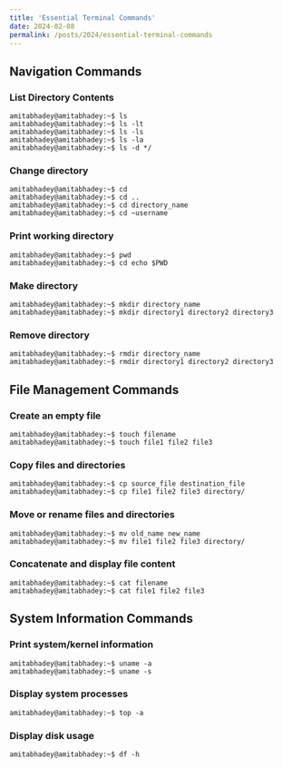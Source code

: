 ```yaml
---
title: 'Essential Terminal Commands'
date: 2024-02-08
permalink: /posts/2024/essential-terminal-commands
---
```


## Navigation Commands

### List Directory Contents

```console
amitabhadey@amitabhadey:~$ ls
amitabhadey@amitabhadey:~$ ls -lt
amitabhadey@amitabhadey:~$ ls -ls
amitabhadey@amitabhadey:~$ ls -la
amitabhadey@amitabhadey:~$ ls -d */
```
### Change directory

```console
amitabhadey@amitabhadey:~$ cd
amitabhadey@amitabhadey:~$ cd ..
amitabhadey@amitabhadey:~$ cd directory_name
amitabhadey@amitabhadey:~$ cd ~username

```

### Print working directory

```console
amitabhadey@amitabhadey:~$ pwd
amitabhadey@amitabhadey:~$ cd echo $PWD
```

### Make directory

```console
amitabhadey@amitabhadey:~$ mkdir directory_name
amitabhadey@amitabhadey:~$ mkdir directory1 directory2 directory3
```

### Remove directory

```console
amitabhadey@amitabhadey:~$ rmdir directory_name
amitabhadey@amitabhadey:~$ rmdir directory1 directory2 directory3
```

## File Management Commands

### Create an empty file

```console
amitabhadey@amitabhadey:~$ touch filename
amitabhadey@amitabhadey:~$ touch file1 file2 file3
```

### Copy files and directories

```console
amitabhadey@amitabhadey:~$ cp source_file destination_file
amitabhadey@amitabhadey:~$ cp file1 file2 file3 directory/
```

### Move or rename files and directories

```console
amitabhadey@amitabhadey:~$ mv old_name new_name
amitabhadey@amitabhadey:~$ mv file1 file2 file3 directory/
```

### Concatenate and display file content

```console
amitabhadey@amitabhadey:~$ cat filename
amitabhadey@amitabhadey:~$ cat file1 file2 file3
```

## System Information Commands

### Print system/kernel information

```console
amitabhadey@amitabhadey:~$ uname -a
amitabhadey@amitabhadey:~$ uname -s
```

### Display system processes

```console
amitabhadey@amitabhadey:~$ top -a
```

### Display disk usage

```console
amitabhadey@amitabhadey:~$ df -h
```
